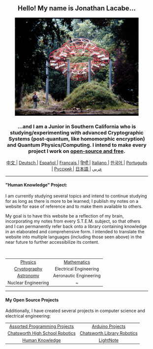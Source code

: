 <div align="center" style="background-image: url('https://jonathanlacabe.github.io/_other/Iapetus_1985.jpg'); background-size: cover; background-position: center; padding: 20px;">
  <h2>Hello! My name is Jonathan Lacabe...</h2>
  <p align="center">
        <a href="https://jonathanlacabe.github.io/"><img src="/Iapetus_1985.jpg" width="402"/></a>
    </p>
  <h3>...and I am a Junior in Southern California who is studying/experimenting with advanced Cryptographic Systems (post-quantum, like homomorphic encryption) and Quantum Physics/Computing. I intend to make every project I work on <a href="https://archive.org/details/GuerillaOpenAccessManifesto/mode/2up?view=theater">open-source and free</a>. </h3> 
  <!-- (My philosophy/motivation for doing this can be found here.)-->
    
<p align="center">
  <a href="https://github.com/JonathanLacabe/JonathanLacabe/blob/main/README_CN.md"><span> 中文 </span></a>|
  <a href="https://github.com/JonathanLacabe/JonathanLacabe/blob/main/README_DE.md"><span> Deutsch </span></a>|
  <a href="https://github.com/JonathanLacabe/JonathanLacabe/blob/main/README_ES.md"><span> Español </span></a>|<!-- (Translated by my father.)-->
  <a href="https://github.com/JonathanLacabe/JonathanLacabe/blob/main/README_FR.md"><span> Français </span></a>|
  <a href="https://github.com/JonathanLacabe/JonathanLacabe/blob/main/README_HI.md"><span> हिन्दी </span></a>|
  <a href="https://github.com/JonathanLacabe/JonathanLacabe/blob/main/README_IT.md"><span> Italiano </span></a>|<!-- (Translated by my father.) -->
  <a href="https://github.com/JonathanLacabe/JonathanLacabe/blob/main/README_KO.md"><span> 한국어 </span></a>|
  <a href="https://github.com/JonathanLacabe/JonathanLacabe/blob/main/README_PT.md"><span> Português </span></a>|
  <a href="https://github.com/JonathanLacabe/JonathanLacabe/blob/main/README_RU.md"><span> Русский </span></a>|
  <a href="https://github.com/JonathanLacabe/JonathanLacabe/blob/main/README_JP.md"><span> 日本語 </span></a>|
  <a href="https://github.com/JonathanLacabe/JonathanLacabe/blob/main/README_AR.md"><span> عربي </span></a>
</p>
<hr>

<h4 align="left">"Human Knowledge" Project:</h4>
    <p align="left">I am currently studying several topics and intend to continue studying for as long as there is more to be learned; I publish my notes on a website for ease of reference and to make them available to others.<br>
      <!--
    <p align="left">Considering the nature of every specialized field as having a hierarchy of prerequisites, my field being no exception (Quantum Computing requires Quantum Physics, Quantum Physics requires freshman Physics and Multivariable Calculus, etc.), the usefulness of a consolidated and easily-accessible knowledge base cannot be overstated. </p>
    -->
    <p align="left">My goal is to have this website be a reflection of my brain, incorporating my notes from every S.T.E.M. subject, so that others and I can permanently refer back onto a library containing knowledge in an elaborated and comprehensive form. I intended to translate the website into multiple languages (including those seen above) in the near future to further accessibilize its content.</p>
     <br>
    <table align="center">
        <tr>
            <td align="center"><a href="https://jonathanlacabe.github.io/Physics/physics.html">Physics</a></td>
            <td align="center"><a href="https://jonathanlacabe.github.io/math/mathematics.html">Mathematics</a></td>
        </tr>
        <tr>
            <td align="center"><a href="https://jonathanlacabe.github.io/cryptography/cryptography.html">Cryptography</a></td>
            <td align="center">Electrical Engineering<a href="https://jonathanlacabe.github.io/engineering/electric.html"></a></td>
        </tr>
        <tr>
            <td align="center"><a href="https://jonathanlacabe.github.io/astronomy/astronomy.html">Astronomy</a></td>
            <td align="center">Aeronautic Engineering<a href="https://jonathanlacabe.github.io/engineering/aeronautics.html"></a></td>
        </tr>
        <tr>
            <td align="center">Nuclear Engineering<a href="https://jonathanlacabe.github.io/engineering/nuclear.html"></a></td>
          <td align="center">~</td>
        </tr>
         <!-- (Possibly chemistry for the 8th.) -->
    </table>
    
<hr>
<h4 align="left">My Open Source Projects</h4>
    <p align="left">Additionally, I have created several projects in computer science and electrical engineering:</p>
    <table align="center">
        <tr>
            <td align="center"><a href="https://github.com/JonathanLacabe/Assorted-Programming-Projects">Assorted Programming Projects</a></td>
            <td align="center"><a href="https://github.com/JonathanLacabe/Arduino-Projects">Arduino Projects</a></td>
        </tr>
        <tr>
            <td align="center"><a href="https://github.com/JonathanLacabe/Chatsworth-Robotics">Chatsworth High School Robotics</a></td>
            <td align="center"><a href="https://github.com/JonathanLacabe/Chatsworth-Library-Robotics">Chatsworth Library Robotics</a></td>
        </tr>
      <tr>
            <td align="center"><a href="https://github.com/JonathanLacabe/JonathanLacabe.github.io">Human Knowledge</a></td>
            <td align="center"><a href="https://github.com/JonathanLacabe/LightNote">LightNote</a></td>
        </tr>
    </table>
 
</div>
